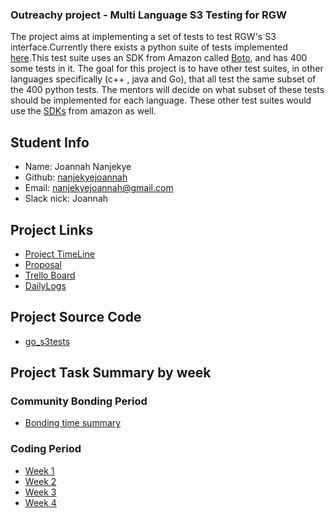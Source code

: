 ### Outreachy project - Multi Language S3 Testing for RGW 

The project aims at implementing  a set of tests to test  RGW's S3 interface.Currently there exists a python suite of tests implemented [here]((https://github.com/ceph/s3-tests)).This test suite uses an SDK from Amazon called [Boto]((https://aws.amazon.com/sdk-for-python/)), and has 400 some tests in it. The goal for this project is to have other test suites, in other languages specifically (c++ , java and Go), that all test the same subset of the 400 python tests. The mentors will decide on what subset of these tests should be implemented for each language. These other test suites would use the [SDKs]((https://aws.amazon.com/tools/)) from amazon as well. 

## Student Info

+ Name: Joannah Nanjekye
+ Github: [nanjekyejoannah](https://github.com/nanjekyejoannah)
+ Email: nanjekyejoannah@gmail.com
+ Slack nick: Joannah

## Project Links

+ [Project TimeLine](https://docs.google.com/document/d/186YHbdIGi1Ja2X6t24vIufU3pLyBVhKzhskY6Ax_0x4/edit?usp=sharing)
+ [Proposal](https://docs.google.com/document/d/10lclL3q1kPiJ7hoSiius5ajgD4YX5m4Zp8HOaSva_bw/edit)
+ [Trello Board](https://trello.com/invite/b/etwTtnv4/0f37aaa4005c5452968b78de5b0538f8/outreachy-rgw-testing)
+ [DailyLogs](https://github.com/nanjekyejoannah/Outreachy-RGW-testing/blob/master/Daily%20Logs/logfile.md)

## Project Source Code

+ [go_s3tests](https://github.com/nanjekyejoannah/go_s3tests)

## Project Task Summary by week

### Community Bonding Period

+ [Bonding time summary](https://github.com/nanjekyejoannah/Outreachy-RGW-testing/blob/master/Community%20Bonding/bonding.md)

### Coding Period

+ [Week 1](https://github.com/nanjekyejoannah/Outreachy-RGW-testing/blob/master/Coding/week1.md)
+ [Week 2](https://github.com/nanjekyejoannah/Outreachy-RGW-testing/blob/master/Coding/week2.md)
+ [Week 3](https://github.com/nanjekyejoannah/Outreachy-RGW-testing/blob/master/Coding/week3.md)
+ [Week 4](https://github.com/nanjekyejoannah/Outreachy-RGW-testing/blob/master/Coding/week4.md)